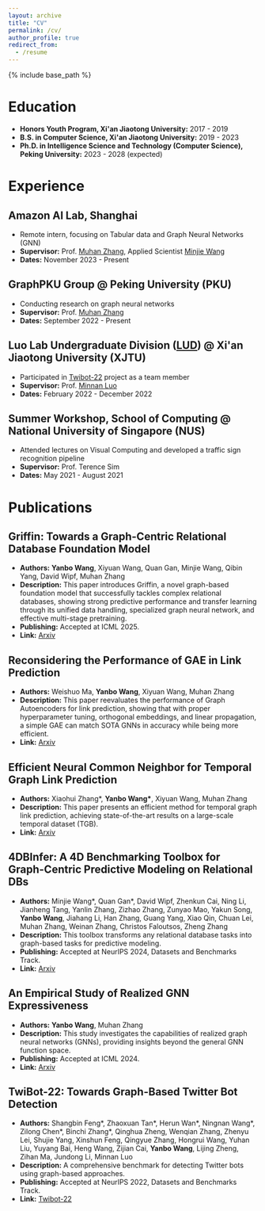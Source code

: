 ```yaml
---
layout: archive
title: "CV"
permalink: /cv/
author_profile: true
redirect_from:
  - /resume
---
```


{% include base_path %}

# Education

- **Honors Youth Program, Xi'an Jiaotong University:** 2017 - 2019
- **B.S. in Computer Science, Xi'an Jiaotong University:** 2019 - 2023
- **Ph.D. in Intelligence Science and Technology (Computer Science), Peking University:** 2023 - 2028 (expected)

# Experience

## Amazon AI Lab, Shanghai

- Remote intern, focusing on Tabular data and Graph Neural Networks (GNN)
- **Supervisor:** Prof. [Muhan Zhang](https://muhanzhang.github.io/), Applied Scientist [Minjie Wang](https://jermainewang.github.io)
- **Dates:** November 2023 - Present

## GraphPKU Group @ Peking University (PKU)

- Conducting research on graph neural networks
- **Supervisor:** Prof. [Muhan Zhang](https://muhanzhang.github.io/)
- **Dates:** September 2022 - Present

## Luo Lab Undergraduate Division ([LUD](https://luoundergradxjtu.github.io/)) @ Xi'an Jiaotong University (XJTU)

- Participated in [Twibot-22](https://twibot22.github.io/"Twibot-22") project as a team member
- **Supervisor:** Prof. [Minnan Luo](https://gr.xjtu.edu.cn/en/web/minnluo/home)
- **Dates:** February 2022 - December 2022

## Summer Workshop, School of Computing @ National University of Singapore (NUS)

- Attended lectures on Visual Computing and developed a traffic sign recognition pipeline
- **Supervisor:** Prof. Terence Sim
- **Dates:** May 2021 - August 2021

# Publications

## Griffin: Towards a Graph-Centric Relational Database Foundation Model

- **Authors:** **Yanbo Wang**, Xiyuan Wang, Quan Gan, Minjie Wang, Qibin Yang, David Wipf, Muhan Zhang
- **Description:** This paper introduces Griffin, a novel graph-based foundation model that successfully tackles complex relational databases, showing strong predictive performance and transfer learning through its unified data handling, specialized graph neural network, and effective multi-stage pretraining.
- **Publishing:** Accepted at ICML 2025.
- **Link:** [Arxiv](https://arxiv.org/abs/2505.05568)

## Reconsidering the Performance of GAE in Link Prediction

- **Authors:** Weishuo Ma, **Yanbo Wang**, Xiyuan Wang, Muhan Zhang
- **Description:** This paper reevaluates the performance of Graph Autoencoders for link prediction, showing that with proper hyperparameter tuning, orthogonal embeddings, and linear propagation, a simple GAE can match SOTA GNNs in accuracy while being more efficient.
- **Link:** [Arxiv](https://arxiv.org/abs/2411.03845)

## Efficient Neural Common Neighbor for Temporal Graph Link Prediction

- **Authors:** Xiaohui Zhang\*, **Yanbo Wang\***, Xiyuan Wang, Muhan Zhang
- **Description:** This paper presents an efficient method for temporal graph link prediction, achieving state-of-the-art results on a large-scale temporal dataset (TGB).
- **Link:** [Arxiv](https://arxiv.org/abs/2406.07926)

## 4DBInfer: A 4D Benchmarking Toolbox for Graph-Centric Predictive Modeling on Relational DBs

- **Authors:** Minjie Wang\*, Quan Gan\*, David Wipf, Zhenkun Cai, Ning Li, Jianheng Tang, Yanlin Zhang, Zizhao Zhang, Zunyao Mao, Yakun Song, **Yanbo Wang**, Jiahang Li, Han Zhang, Guang Yang, Xiao Qin, Chuan Lei, Muhan Zhang, Weinan Zhang, Christos Faloutsos, Zheng Zhang
- **Description:** This toolbox transforms any relational database tasks into graph-based tasks for predictive modeling.
- **Publishing:** Accepted at NeurIPS 2024, Datasets and Benchmarks Track.
- **Link:** [Arxiv](https://arxiv.org/abs/2404.18209)

## An Empirical Study of Realized GNN Expressiveness

- **Authors:** **Yanbo Wang**, Muhan Zhang
- **Description:** This study investigates the capabilities of realized graph neural networks (GNNs), providing insights beyond the general GNN function space.
- **Publishing:** Accepted at ICML 2024.
- **Link:** [Arxiv](https://arxiv.org/abs/2304.07702)

## TwiBot-22: Towards Graph-Based Twitter Bot Detection

- **Authors:** Shangbin Feng\*, Zhaoxuan Tan\*, Herun Wan\*, Ningnan Wang\*, Zilong Chen\*, Binchi Zhang\*, Qinghua Zheng, Wenqian Zhang, Zhenyu Lei, Shujie Yang, Xinshun Feng, Qingyue Zhang, Hongrui Wang, Yuhan Liu, Yuyang Bai, Heng Wang, Zijian Cai, **Yanbo Wang**, Lijing Zheng, Zihan Ma, Jundong Li, Minnan Luo
- **Description:** A comprehensive benchmark for detecting Twitter bots using graph-based approaches.
- **Publishing:** Accepted at NeurIPS 2022, Datasets and Benchmarks Track.
- **Link:** [Twibot-22](https://twibot22.github.io/)

